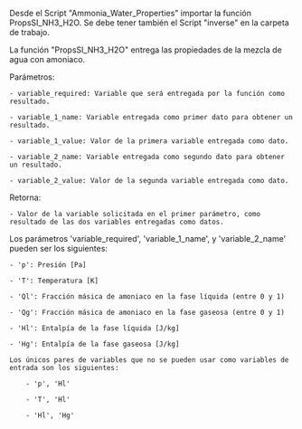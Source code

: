 
Desde el Script "Ammonia_Water_Properties" importar la función PropsSI_NH3_H2O. Se debe tener también el Script "inverse" en la carpeta de trabajo.

La función "PropsSI_NH3_H2O" entrega las propiedades de la mezcla de agua con amoniaco.

Parámetros:

    - variable_required: Variable que será entregada por la función como resultado.
    
    - variable_1_name: Variable entregada como primer dato para obtener un resultado.
    
    - variable_1_value: Valor de la primera variable entregada como dato.
    
    - variable_2_name: Variable entregada como segundo dato para obtener un resultado.
    
    - variable_2_value: Valor de la segunda variable entregada como dato.

Retorna:

    - Valor de la variable solicitada en el primer parámetro, como resultado de las dos variables entregadas como datos.

Los parámetros 'variable_required', 'variable_1_name', y 'variable_2_name' pueden ser los siguientes:

    - 'p': Presión [Pa]
    
    - 'T': Temperatura [K]
    
    - 'Ql': Fracción másica de amoniaco en la fase líquida (entre 0 y 1)
    
    - 'Qg': Fracción másica de amoniaco en la fase gaseosa (entre 0 y 1)
    
    - 'Hl': Entalpía de la fase líquida [J/kg]
    
    - 'Hg': Entalpía de la fase gaseosa [J/kg]

    Los únicos pares de variables que no se pueden usar como variables de entrada son los siguientes:
    
        - 'p', 'Hl'
        
        - 'T', 'Hl'
        
        - 'Hl', 'Hg'
